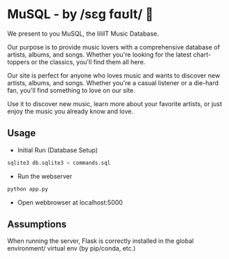# MuSQL - by /sɛg fɑʊlt/ 👊

We present to you MuSQL, the IiIiIT Music Database. 

Our purpose is to provide music lovers with a comprehensive database of artists, albums, and songs. Whether you're looking for the latest chart-toppers or the classics, you'll find them all here.

Our site is perfect for anyone who loves music and wants to discover new artists, albums, and songs.
Whether you're a casual listener or a die-hard fan, you'll find something to love on our site.

Use it to discover new music, learn more about your favorite artists, or just enjoy the music you already know and love.

## Usage

- Initial Run (Database Setup)
```bash
sqlite3 db.sqlite3 < commands.sql
```

- Run the webserver
```bash
python app.py
```

- Open webbrowser at localhost:5000

## Assumptions

When running the server, Flask is correctly installed in the global environment/ virtual env (by pip/conda, etc.)




